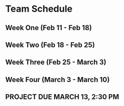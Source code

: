 # Team Schedule

## Week One (Feb 11 - Feb 18)

## Week Two (Feb 18 - Feb 25)

## Week Three (Feb 25 - March 3)

## Week Four (March 3 - March 10)

## PROJECT DUE MARCH 13, 2:30 PM
